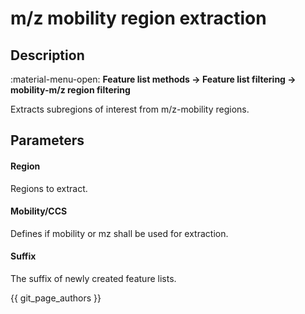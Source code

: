 # **m/z mobility region extraction**

## **Description**

:material-menu-open: **Feature list methods → Feature list filtering → mobility-m/z region filtering**

Extracts subregions of interest from m/z-mobility regions.

## **Parameters**

#### **Region**

Regions to extract.

#### **Mobility/CCS**

Defines if mobility or mz shall be used for extraction.

#### **Suffix**

The suffix of newly created feature lists.

[//]: # (TODO Add more details)

{{ git_page_authors }}